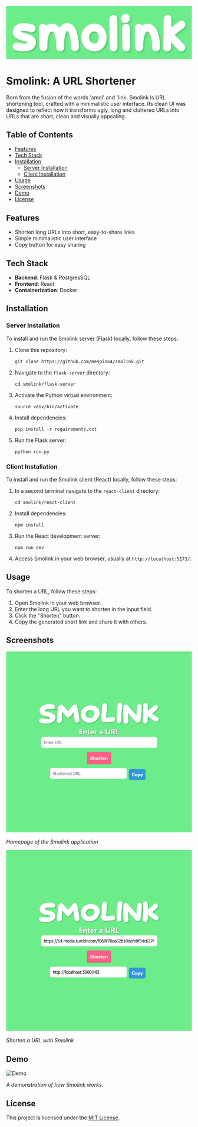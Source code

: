 ![Smolink Logo](../react-client/public/smolinkShadowBg.png)

# Smolink: A URL Shortener
Born from the fusion of the words 'smol' and 'link. Smolink is URL shortening tool, crafted with a minimalistic user interface. Its clean UI was designed to reflect how it transforms ugly, long and cluttered URLs into URLs that are short, clean and visually appealing.

## Table of Contents

- [Features](#features)
- [Tech Stack](#tech-stack)
- [Installation](#installation)
  - [Server Installation](#server-installation)
  - [Client Installation](#client-installation)
- [Usage](#usage)
- [Screenshots](#screenshots)
- [Demo](#demo)
- [License](#license)

## Features

- Shorten long URLs into short, easy-to-share links
- Simple minimalistic user interface
- Copy button for easy sharing

## Tech Stack

- **Backend**: Flask & PostgresSQL
- **Frontend**: React
- **Containerization**: Docker

## Installation

### Server Installation

To install and run the Smolink server (Flask) locally, follow these steps:

1. Clone this repository:

    ```
    git clone https://github.com/mespino4/smolink.git
    ```

2. Navigate to the `flask-server` directory:

    ```
    cd smolink/flask-server
    ```

3. Activate the Python virtual environment:

    ```
    source venv/bin/activate
    ```

4. Install dependencies:

    ```
    pip install -r requirements.txt
    ```

5. Run the Flask server:

    ```
    python run.py
    ```

### Client Installation

To install and run the Smolink client (React) locally, follow these steps:

1. In a second terminal navigate to the `react-client` directory:

    ```
    cd smolink/react-client
    ```

2. Install dependencies:

    ```
    npm install
    ```

3. Run the React development server:

    ```
    npm run dev
    ```

4. Access Smolink in your web browser, usually at `http://localhost:5173/`.

## Usage

To shorten a URL, follow these steps:

1. Open Smolink in your web browser.
2. Enter the long URL you want to shorten in the input field.
3. Click the "Shorten" button.
4. Copy the generated short link and share it with others.

## Screenshots

![Homepage](screenshots/ss1.png)

*Homepage of the Smolink application*

![Shorten URL](screenshots/ss2.png)

*Shorten a URL with Smolink*

## Demo

![Demo](smolink_demo.gif)

*A demonstration of how Smolink works.*

## License

This project is licensed under the [MIT License](LICENSE).
